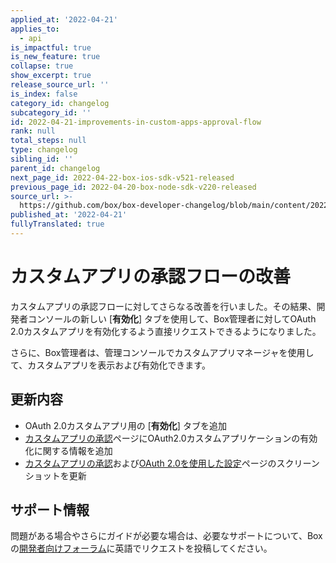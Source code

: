 ```yaml
---
applied_at: '2022-04-21'
applies_to:
  - api
is_impactful: true
is_new_feature: true
collapse: true
show_excerpt: true
release_source_url: ''
is_index: false
category_id: changelog
subcategory_id: ''
id: 2022-04-21-improvements-in-custom-apps-approval-flow
rank: null
total_steps: null
type: changelog
sibling_id: ''
parent_id: changelog
next_page_id: 2022-04-22-box-ios-sdk-v521-released
previous_page_id: 2022-04-20-box-node-sdk-v220-released
source_url: >-
  https://github.com/box/box-developer-changelog/blob/main/content/2022/04-21-improvements-in-custom-apps-approval-flow.md
published_at: '2022-04-21'
fullyTranslated: true
---
```

# カスタムアプリの承認フローの改善

カスタムアプリの承認フローに対してさらなる改善を行いました。その結果、開発者コンソールの新しい \[**有効化**] タブを使用して、Box管理者に対してOAuth 2.0カスタムアプリを有効化するよう直接リクエストできるようになりました。

さらに、Box管理者は、管理コンソールでカスタムアプリマネージャを使用して、カスタムアプリを表示および有効化できます。

## 更新内容

* OAuth 2.0カスタムアプリ用の \[**有効化**] タブを追加
* [カスタムアプリの承認][2]ページにOAuth2.0カスタムアプリケーションの有効化に関する情報を追加
* [カスタムアプリの承認][2]および[OAuth 2.0を使用した設定][3]ページのスクリーンショットを更新

## サポート情報

問題がある場合やさらにガイドが必要な場合は、必要なサポートについて、Boxの[開発者向けフォーラム][1]に英語でリクエストを投稿してください。

[1]: https://support.box.com/hc/en-us/community/topics/360001932973-Platform-and-Developer-Forum

[2]: g://authorization/custom-app-approval

[3]: g://authentication/oauth2/oauth2-setup
